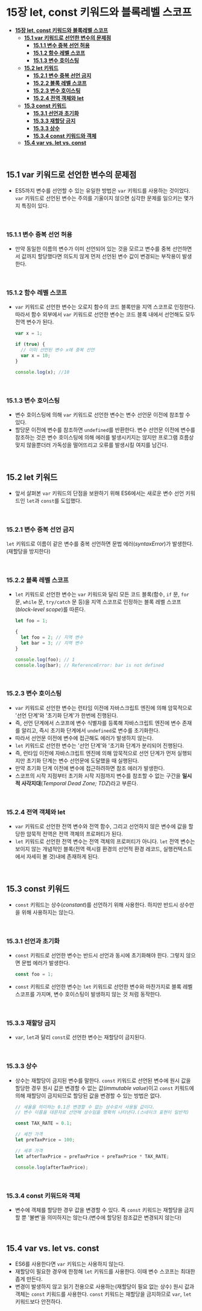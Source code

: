 # **15장 let, const 키워드와 블록레벨 스코프**

- [**15장 let, const 키워드와 블록레벨 스코프**](#15장-let-const-키워드와-블록레벨-스코프)
  - [**15.1 var 키워드로 선언한 변수의 문제점**](#151-var-키워드로-선언한-변수의-문제점)
    - [**15.1.1 변수 중복 선언 허용**](#1511-변수-중복-선언-허용)
    - [**15.1.2 함수 레벨 스코프**](#1512-함수-레벨-스코프)
    - [**15.1.3 변수 호이스팅**](#1513-변수-호이스팅)
  - [**15.2 let 키워드**](#152-let-키워드)
    - [**15.2.1 변수 중복 선언 금지**](#1521-변수-중복-선언-금지)
    - [**15.2.2 블록 레벨 스코프**](#1522-블록-레벨-스코프)
    - [**15.2.3 변수 호이스팅**](#1523-변수-호이스팅)
    - [**15.2.4 전역 객체와 let**](#1524-전역-객체와-let)
  - [**15.3 const 키워드**](#153-const-키워드)
    - [**15.3.1 선언과 초기화**](#1531-선언과-초기화)
    - [**15.3.3 재할당 금지**](#1533-재할당-금지)
    - [**15.3.3 상수**](#1533-상수)
    - [**15.3.4 const 키워드와 객체**](#1534-const-키워드와-객체)
  - [**15.4 var vs. let vs. const**](#154-var-vs-let-vs-const)

<br>

## **15.1 var 키워드로 선언한 변수의 문제점**

- ES5까지 변수를 선언할 수 있는 유일한 방법은 `var` 키워드를 사용하는 것이었다. `var` 키워드로 선언된 변수는 주의를 기울이지 않으면 심각한 문제를 일으키는 몇가지 특징이 있다.

<br>

### **15.1.1 변수 중복 선언 허용**

- 만약 동일한 이름의 변수가 이미 선언되어 있는 것을 모르고 변수를 중복 선언하면서 값까지 할당했다면 의도치 않게 먼저 선언된 변수 값이 변경되는 부작용이 발생한다.

<br>

### **15.1.2 함수 레벨 스코프**

- `var` 키워드로 선언한 변수는 오로지 함수의 코드 블록만을 지역 스코프로 인정한다. 따라서 함수 외부에서 `var` 키워드로 선언한 변수는 코드 블록 내에서 선언해도 모두 전역 변수가 된다.

  ```js
  var x = 1;

  if (true) {
    // 이미 선언된 변수 x에 중복 선언
    var x = 10;
  }

  console.log(x); //10
  ```

<br>

### **15.1.3 변수 호이스팅**

- 변수 호이스팅에 의해 `var` 키워드로 선언한 변수는 변수 선언문 이전에 참조할 수 있다.
- 할당문 이전에 변수를 참조하면 `undefined`를 반환한다. 변수 선언문 이전에 변수를 참조하는 것은 변수 호이스팅에 의해 에러를 발생시키지는 않지만 프로그램 흐름상 맞지 않을뿐더러 가독성을 떨어뜨리고 오류를 발생시킬 여지를 남긴다.

<br>

## **15.2 let 키워드**

- 앞서 살펴본 `var` 키워드의 단점을 보완하기 위해 ES6에서는 새로운 변수 선언 키워드인 `let`과 `const`를 도입했다.

<br>

### **15.2.1 변수 중복 선언 금지**

`let` 키워드로 이름이 같은 변수를 중복 선언하면 문법 에러(_syntaxError_)가 발생한다.(재할당을 방지한다)

<br>

### **15.2.2 블록 레벨 스코프**

- `let` 키워드로 선언한 변수는 `var` 키워드와 달리 모든 코드 블록(함수, `if` 문, `for` 문, `while` 문, `try/catch` 문 등)을 지역 스코프로 인정하는 블록 레벨 스코프(_block-level scope_)를 따른다.

  ```javascript
  let foo = 1;

  {
    let foo = 2; // 지역 변수
    let bar = 3; // 지역 변수
  }

  console.log(foo); // 1
  console.log(bar); // ReferenceError: bar is not defined
  ```

<br>

### **15.2.3 변수 호이스팅**

- `var` 키워드로 선언한 변수는 런타임 이전에 자바스크립트 엔진에 의해 암묵적으로 '선언 단계'와 '초기화 단계'가 한번에 진행된다.
- 즉, 선언 단계에서 스코프에 변수 식별자를 등록해 자바스크립트 엔진에 변수 존재를 알리고, 즉시 초기화 단계에서 `undefined`로 변수를 초기화한다.
- 따라서 선언문 이전에 변수에 접근해도 에러가 발생하지 않는다.
- `let` 키워드로 선언한 변수는 '선언 단계'와 '초기화 단계가 분리되어 진행된다.
- 즉, 런타임 이전에 자바스크립트 엔진에 의해 암묵적으로 선언 단계가 먼저 실행되지만 초기화 단계는 변수 선언문에 도달했을 때 실행된다.
- 만약 초기화 단계 이전에 변수에 접근하려하면 참조 에러가 발생한다.
- 스코프의 시작 지점부터 초기화 시작 지점까지 변수를 참조할 수 없는 구간을 **일시적 사각지대**(_Temporal Dead Zone; TDZ_)라고 부른다.

<br>

### **15.2.4 전역 객체와 let**

- `var` 키워드로 선언한 전역 변수와 전역 함수, 그리고 선언하지 않은 변수에 값을 할당한 암묵적 전역은 전역 객체의 프로퍼티가 된다.
- `let` 키워드로 선언한 전역 변수는 전역 객체의 프로퍼티가 아니다. `let` 전역 변수는 보이지 않는 개념적인 블록(전역 렉시컬 환경의 선언적 환경 레코드, 실행컨텍스트에서 자세히 볼 것)내에 존재하게 된다.

<br>

## **15.3 const 키워드**

- `const` 키워드는 상수(_constant_)를 선언하기 위해 사용한다. 하지만 반드시 상수만을 위해 사용하지는 않는다.

<br>

### **15.3.1 선언과 초기화**

- `const` 키워드로 선언한 변수는 반드시 선언과 동시에 초기화해야 한다. 그렇지 않으면 문법 에러가 발생한다.

  ```javascript
  const foo = 1;
  ```

- `const` 키워드로 선언한 변수는 `let` 키워드로 선언한 변수와 마찬가지로 블록 레벨 스코프를 가지며, 변수 호이스팅이 발생하지 않는 것 처럼 동작한다.

<br>

### **15.3.3 재할당 금지**

- `var`, `let`과 달리 `const`로 선언한 변수는 재할당이 금지된다.

<br>

### **15.3.3 상수**

- 상수는 재할당이 금지된 변수를 말한다. `const` 키워드로 선언된 변수에 원시 값을 할당한 경우 원시 값은 변경할 수 없는 값(_immutable value_)이고 `const` 키워드에 의해 재할당이 금지되므로 할당된 값을 변경할 수 있는 방법은 없다.

  ```javascript
  // 세율을 의미하는 0.1은 변경할 수 없는 상수로서 사용될 값이다.
  // 변수 이름을 대문자로 선언해 상수임을 명확히 나타낸다.(스네이크 표현이 일반적)

  const TAX_RATE = 0.1;

  // 세전 가격
  let preTaxPrice = 100;

  // 세후 가격
  let afterTaxPrice = preTaxPrice + preTaxPrice * TAX_RATE;

  console.log(afterTaxPrice);
  ```

<br>

### **15.3.4 const 키워드와 객체**

- 변수에 객체를 할당한 경우 값을 변경할 수 있다. 즉 `const` 키워드는 재할당을 금지할 뿐 '불변'을 의미하지는 않는다.(변수에 할당된 참조값은 변경되지 않는다)

<br>

## **15.4 var vs. let vs. const**

- ES6를 사용한다면 `var` 키워드는 사용하지 않는다.
- 재할당이 필요한 경우에 한정해 `let` 키워드를 사용한다. 이때 변수 스코프는 최대한 좁게 만든다.
- 변경이 발생하지 않고 읽기 전용으로 사용하는(재할당이 필요 없는 상수) 원시 값과 객체는 `const` 키워드를 사용한다. `const` 키워드는 재할당을 금지하므로 `var`, `let` 키워드보다 안전하다.
